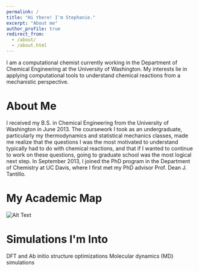 ```yaml
---
permalink: /
title: "Hi there! I'm Stephanie."
excerpt: "About me"
author_profile: true
redirect_from: 
  - /about/
  - /about.html
---
```


I am a computational chemist currently working in the Department of Chemical Engineering at the University of Washington. My interests lie in applying computational tools to understand chemical reactions from a mechanistic perspective. 

About Me
======
I received my B.S. in Chemical Engineering from the University of Washington in June 2013. The coursework I took as an undergraduate, particularly my thermodynamics and statistical mechanics classes, made me realize that the questions I was the most motivated to understand typically had to do with chemical reactions, and that if I wanted to continue to work on these questions, going to graduate school was the most logical next step. In September 2013, I joined the PhD program in the Department of Chemistry at UC Davis, where I first met my PhD advisor Prof. Dean J. Tantillo.  

My Academic Map
======
![Alt Text](jobmap/job_map_animated_v1.gif)


Simulations I'm Into
======
DFT and Ab initio structure optimizations
Molecular dynamics (MD) simulations
